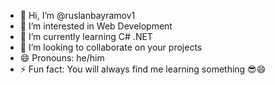 - 👋 Hi, I’m @ruslanbayramov1
- 👀 I’m interested in Web Development
- 🌱 I’m currently learning C# .NET
- 💞️ I’m looking to collaborate on your projects
- 😄 Pronouns: he/him
- ⚡ Fun fact: You will always find me learning something 😎😄

<!---
ruslanbayramov1/ruslanbayramov1 is a ✨ special ✨ repository because its `README.md` (this file) appears on your GitHub profile.
You can click the Preview link to take a look at your changes.
--->
